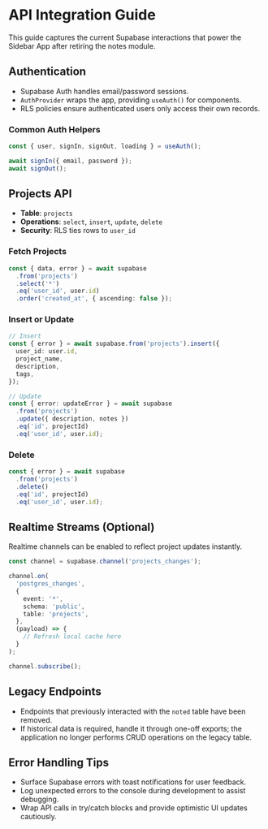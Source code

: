 # API Integration Guide

This guide captures the current Supabase interactions that power the Sidebar App after retiring the notes module.

## Authentication

- Supabase Auth handles email/password sessions.
- `AuthProvider` wraps the app, providing `useAuth()` for components.
- RLS policies ensure authenticated users only access their own records.

### Common Auth Helpers

```typescript
const { user, signIn, signOut, loading } = useAuth();

await signIn({ email, password });
await signOut();
```

## Projects API

- **Table**: `projects`
- **Operations**: `select`, `insert`, `update`, `delete`
- **Security**: RLS ties rows to `user_id`

### Fetch Projects

```typescript
const { data, error } = await supabase
  .from('projects')
  .select('*')
  .eq('user_id', user.id)
  .order('created_at', { ascending: false });
```

### Insert or Update

```typescript
// Insert
const { error } = await supabase.from('projects').insert({
  user_id: user.id,
  project_name,
  description,
  tags,
});

// Update
const { error: updateError } = await supabase
  .from('projects')
  .update({ description, notes })
  .eq('id', projectId)
  .eq('user_id', user.id);
```

### Delete

```typescript
const { error } = await supabase
  .from('projects')
  .delete()
  .eq('id', projectId)
  .eq('user_id', user.id);
```

## Realtime Streams (Optional)

Realtime channels can be enabled to reflect project updates instantly.

```typescript
const channel = supabase.channel('projects_changes');

channel.on(
  'postgres_changes',
  {
    event: '*',
    schema: 'public',
    table: 'projects',
  },
  (payload) => {
    // Refresh local cache here
  }
);

channel.subscribe();
```

## Legacy Endpoints

- Endpoints that previously interacted with the `noted` table have been removed.
- If historical data is required, handle it through one-off exports; the application no longer performs CRUD operations on the legacy table.

## Error Handling Tips

- Surface Supabase errors with toast notifications for user feedback.
- Log unexpected errors to the console during development to assist debugging.
- Wrap API calls in try/catch blocks and provide optimistic UI updates cautiously.
